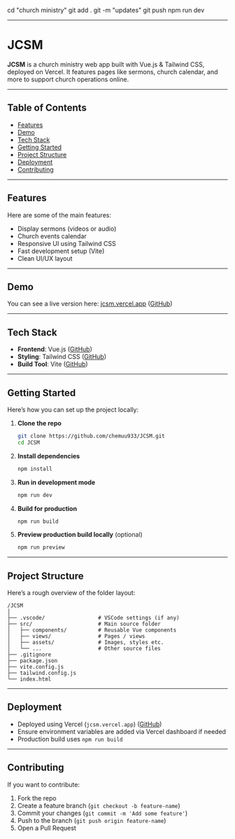  cd "church ministry"
 git add .
 git -m "updates"
 git push
npm run dev


---

# JCSM

**JCSM** is a church ministry web app built with Vue.js & Tailwind CSS, deployed on Vercel. It features pages like sermons, church calendar, and more to support church operations online.

---

## Table of Contents

* [Features](#features)
* [Demo](#demo)
* [Tech Stack](#tech-stack)
* [Getting Started](#getting-started)
* [Project Structure](#project-structure)
* [Deployment](#deployment)
* [Contributing](#contributing)

---

## Features

Here are some of the main features:

* Display sermons (videos or audio)
* Church events calendar
* Responsive UI using Tailwind CSS
* Fast development setup (Vite)
* Clean UI/UX layout

---

## Demo

You can see a live version here: [jcsm.vercel.app](https://jcsm.vercel.app) ([GitHub][1])

---

## Tech Stack

* **Frontend**: Vue.js ([GitHub][1])
* **Styling**: Tailwind CSS ([GitHub][1])
* **Build Tool**: Vite ([GitHub][1])

---

## Getting Started

Here’s how you can set up the project locally:

1. **Clone the repo**

   ```bash
   git clone https://github.com/chemuu933/JCSM.git
   cd JCSM
   ```

2. **Install dependencies**

   ```bash
   npm install
   ```

3. **Run in development mode**

   ```bash
   npm run dev
   ```

4. **Build for production**

   ```bash
   npm run build
   ```

5. **Preview production build locally** (optional)

   ```bash
   npm run preview
   ```

---

## Project Structure

Here’s a rough overview of the folder layout:

```
/JCSM
│
├── .vscode/                 # VSCode settings (if any)
├── src/                     # Main source folder
│   ├── components/          # Reusable Vue components
│   ├── views/               # Pages / views
│   ├── assets/              # Images, styles etc.
│   └── ...                  # Other source files
├── .gitignore
├── package.json
├── vite.config.js
├── tailwind.config.js
└── index.html
```

---

## Deployment

* Deployed using Vercel (`jcsm.vercel.app`) ([GitHub][1])
* Ensure environment variables are added via Vercel dashboard if needed
* Production build uses `npm run build`

---

## Contributing

If you want to contribute:

1. Fork the repo
2. Create a feature branch (`git checkout -b feature-name`)
3. Commit your changes (`git commit -m 'Add some feature'`)
4. Push to the branch (`git push origin feature-name`)
5. Open a Pull Request



[1]: https://github.com/chemuu933/JCSM "GitHub - chemuu933/JCSM"
